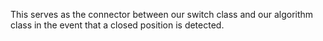 This serves as the connector between our switch class and our algorithm class in the event that a closed position is detected.